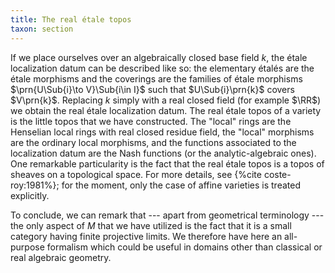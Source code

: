 ```yaml
---
title: The real étale topos
taxon: section
---
```


If we place ourselves over an algebraically closed base field $k$, the étale localization datum can be described like so: the elementary étalés are the étale morphisms and the coverings are the families of étale morphisms $\prn{U\Sub{i}\to V}\Sub{i\in I}$ such that $U\Sub{i}\prn{k}$ covers $V\prn{k}$. Replacing $k$ simply with a real closed field (for example $\RR$) we obtain the real étale localization datum. The real étale topos of a variety is the little topos that we have constructed. The "local" rings are the Henselian local rings with real closed residue field, the "local" morphisms are the ordinary local morphisms, and the functions associated to the localization datum are the Nash functions (or the analytic-algebraic ones). One remarkable particularity is the fact that the real étale topos is a topos of sheaves on a topological space. For more details, see
{%cite coste-roy:1981%}; for the moment, only the case of affine varieties is treated explicitly.

To conclude, we can remark that --- apart from geometrical terminology --- the only aspect of $M$ that we have utilized is the fact that it is a small category having finite projective limits. We therefore have here an all-purpose formalism which could be useful in domains other than classical or real algebraic geometry.
